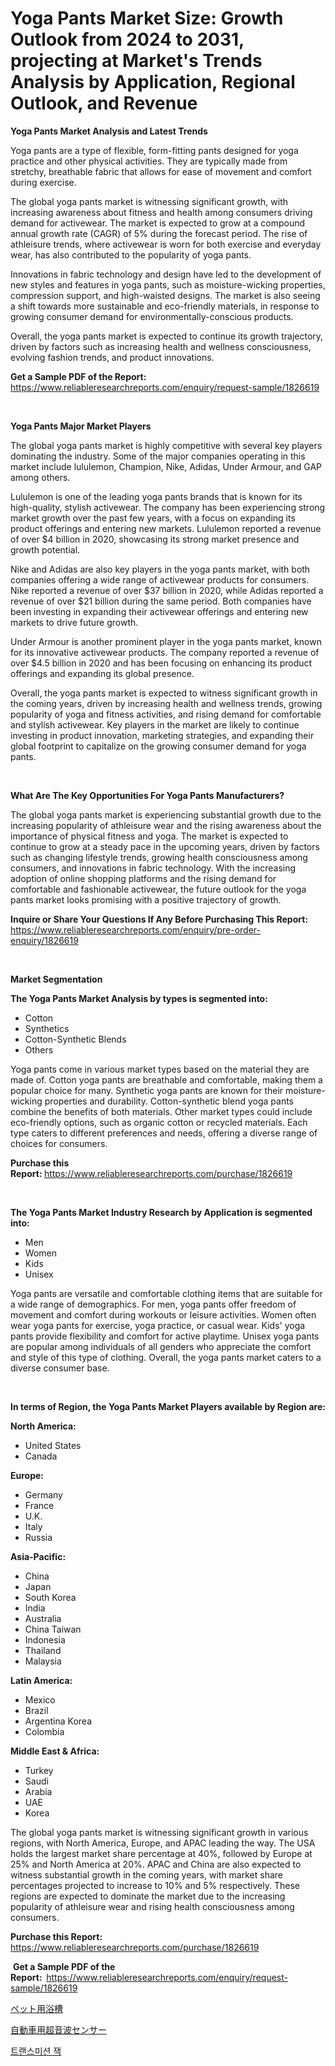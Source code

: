 <p><h1>Yoga Pants Market Size: Growth Outlook from 2024 to 2031, projecting at Market's Trends Analysis by Application, Regional Outlook, and Revenue</h1></p><p><strong>Yoga Pants Market Analysis and Latest Trends</strong></p>
<p><p>Yoga pants are a type of flexible, form-fitting pants designed for yoga practice and other physical activities. They are typically made from stretchy, breathable fabric that allows for ease of movement and comfort during exercise.</p><p>The global yoga pants market is witnessing significant growth, with increasing awareness about fitness and health among consumers driving demand for activewear. The market is expected to grow at a compound annual growth rate (CAGR) of 5% during the forecast period. The rise of athleisure trends, where activewear is worn for both exercise and everyday wear, has also contributed to the popularity of yoga pants.</p><p>Innovations in fabric technology and design have led to the development of new styles and features in yoga pants, such as moisture-wicking properties, compression support, and high-waisted designs. The market is also seeing a shift towards more sustainable and eco-friendly materials, in response to growing consumer demand for environmentally-conscious products.</p><p>Overall, the yoga pants market is expected to continue its growth trajectory, driven by factors such as increasing health and wellness consciousness, evolving fashion trends, and product innovations.</p></p>
<p><strong>Get a Sample PDF of the Report:&nbsp;</strong> <a href="https://www.reliableresearchreports.com/enquiry/request-sample/1826619">https://www.reliableresearchreports.com/enquiry/request-sample/1826619</a></p>
<p>&nbsp;</p>
<p><strong>Yoga Pants Major Market Players</strong></p>
<p><p>The global yoga pants market is highly competitive with several key players dominating the industry. Some of the major companies operating in this market include lululemon, Champion, Nike, Adidas, Under Armour, and GAP among others.</p><p>Lululemon is one of the leading yoga pants brands that is known for its high-quality, stylish activewear. The company has been experiencing strong market growth over the past few years, with a focus on expanding its product offerings and entering new markets. Lululemon reported a revenue of over $4 billion in 2020, showcasing its strong market presence and growth potential.</p><p>Nike and Adidas are also key players in the yoga pants market, with both companies offering a wide range of activewear products for consumers. Nike reported a revenue of over $37 billion in 2020, while Adidas reported a revenue of over $21 billion during the same period. Both companies have been investing in expanding their activewear offerings and entering new markets to drive future growth.</p><p>Under Armour is another prominent player in the yoga pants market, known for its innovative activewear products. The company reported a revenue of over $4.5 billion in 2020 and has been focusing on enhancing its product offerings and expanding its global presence.</p><p>Overall, the yoga pants market is expected to witness significant growth in the coming years, driven by increasing health and wellness trends, growing popularity of yoga and fitness activities, and rising demand for comfortable and stylish activewear. Key players in the market are likely to continue investing in product innovation, marketing strategies, and expanding their global footprint to capitalize on the growing consumer demand for yoga pants.</p></p>
<p>&nbsp;</p>
<p><strong>What Are The Key Opportunities For Yoga Pants Manufacturers?</strong></p>
<p><p>The global yoga pants market is experiencing substantial growth due to the increasing popularity of athleisure wear and the rising awareness about the importance of physical fitness and yoga. The market is expected to continue to grow at a steady pace in the upcoming years, driven by factors such as changing lifestyle trends, growing health consciousness among consumers, and innovations in fabric technology. With the increasing adoption of online shopping platforms and the rising demand for comfortable and fashionable activewear, the future outlook for the yoga pants market looks promising with a positive trajectory of growth.</p></p>
<p><strong>Inquire or Share Your Questions If Any Before Purchasing This Report:</strong> <a href="https://www.reliableresearchreports.com/enquiry/pre-order-enquiry/1826619">https://www.reliableresearchreports.com/enquiry/pre-order-enquiry/1826619</a></p>
<p>&nbsp;</p>
<p><strong>Market Segmentation</strong></p>
<p><strong>The Yoga Pants Market Analysis by types is segmented into:</strong></p>
<p><ul><li>Cotton</li><li>Synthetics</li><li>Cotton-Synthetic Blends</li><li>Others</li></ul></p>
<p><p>Yoga pants come in various market types based on the material they are made of. Cotton yoga pants are breathable and comfortable, making them a popular choice for many. Synthetic yoga pants are known for their moisture-wicking properties and durability. Cotton-synthetic blend yoga pants combine the benefits of both materials. Other market types could include eco-friendly options, such as organic cotton or recycled materials. Each type caters to different preferences and needs, offering a diverse range of choices for consumers.</p></p>
<p><strong>Purchase this Report:&nbsp;</strong><a href="https://www.reliableresearchreports.com/purchase/1826619">https://www.reliableresearchreports.com/purchase/1826619</a></p>
<p>&nbsp;</p>
<p><strong>The Yoga Pants Market Industry Research by Application is segmented into:</strong></p>
<p><ul><li>Men</li><li>Women</li><li>Kids</li><li>Unisex</li></ul></p>
<p><p>Yoga pants are versatile and comfortable clothing items that are suitable for a wide range of demographics. For men, yoga pants offer freedom of movement and comfort during workouts or leisure activities. Women often wear yoga pants for exercise, yoga practice, or casual wear. Kids' yoga pants provide flexibility and comfort for active playtime. Unisex yoga pants are popular among individuals of all genders who appreciate the comfort and style of this type of clothing. Overall, the yoga pants market caters to a diverse consumer base.</p></p>
<p>&nbsp;</p>
<p><strong>In terms of Region, the Yoga Pants Market Players available by Region are:</strong></p>
<p>
    <p> <strong> North America: </strong>
        <ul>
            <li>United States</li>
            <li>Canada</li>
        </ul>
        </p> 
    <p> <strong> Europe: </strong>
        <ul>
            <li>Germany</li>
            <li>France</li>
            <li>U.K.</li>
            <li>Italy</li>
            <li>Russia</li>
        </ul>
        </p> 
    <p> <strong> Asia-Pacific: </strong>
        <ul>
            <li>China</li>
            <li>Japan</li>
            <li>South Korea</li>
            <li>India</li>
            <li>Australia</li>
            <li>China Taiwan</li>
            <li>Indonesia</li>
            <li>Thailand</li>
            <li>Malaysia</li>
        </ul>
        </p> 
    <p> <strong> Latin America: </strong>
        <ul>
            <li>Mexico</li>
            <li>Brazil</li>
            <li>Argentina Korea</li>
            <li>Colombia</li>
        </ul>
        </p> 
    <p> <strong> Middle East & Africa: </strong>
        <ul>
            <li>Turkey</li>
            <li>Saudi</li>
            <li>Arabia</li>
            <li>UAE</li>
            <li>Korea</li>
        </ul>
    </p>
    </p>
<p><p>The global yoga pants market is witnessing significant growth in various regions, with North America, Europe, and APAC leading the way. The USA holds the largest market share percentage at 40%, followed by Europe at 25% and North America at 20%. APAC and China are also expected to witness substantial growth in the coming years, with market share percentages projected to increase to 10% and 5% respectively. These regions are expected to dominate the market due to the increasing popularity of athleisure wear and rising health consciousness among consumers.</p></p>
<p><strong>Purchase this Report: </strong><a href="https://www.reliableresearchreports.com/purchase/1826619">https://www.reliableresearchreports.com/purchase/1826619</a></p>
<p>&nbsp;<strong>Get a Sample PDF of the Report:&nbsp;&nbsp;</strong><a href="https://www.reliableresearchreports.com/enquiry/request-sample/1826619">https://www.reliableresearchreports.com/enquiry/request-sample/1826619</a></p>
<p><strong></strong></p>
<p><p><a href="https://medium.com/@rusty-marie2024/%E3%83%9A%E3%83%83%E3%83%88%E7%94%A8%E6%B5%B4%E6%A7%BD%E5%B8%82%E5%A0%B4%E3%81%AE%E3%82%B7%E3%82%A7%E3%82%A2%E3%81%AE%E9%80%B2%E5%8C%96%E3%81%A8%E5%B8%82%E5%A0%B4%E6%88%90%E9%95%B7%E3%83%88%E3%83%AC%E3%83%B3%E3%83%89-2024%E5%B9%B4-2031%E5%B9%B4-bc789840577e">ペット用浴槽</a></p><p><a href="https://medium.com/@marcosoenrt565736/%E8%87%AA%E5%8B%95%E8%BB%8A%E7%94%A8%E8%B6%85%E9%9F%B3%E6%B3%A2%E3%82%BB%E3%83%B3%E3%82%B5%E3%83%BC%E3%81%AE%E5%B8%82%E5%A0%B4%E3%82%B7%E3%82%A7%E3%82%A2%E3%81%AE%E9%80%B2%E5%8C%96%E3%81%A8%E5%B8%82%E5%A0%B4%E6%88%90%E9%95%B7%E3%83%88%E3%83%AC%E3%83%B3%E3%83%892024%E5%B9%B4%E3%81%8B%E3%82%892031%E5%B9%B4%E3%81%BE%E3%81%A7-f05a8a86cb64">自動車用超音波センサー</a></p><p><a href="https://medium.com/@bereniceroberts1978/%ED%8A%B8%EB%9E%9C%EC%8A%A4%EB%AF%B8%EC%85%98-%EC%9E%AD-%EC%8B%9C%EC%9E%A5-%EB%B6%84%EC%84%9D-%EB%B0%8F-2024%EB%85%84%EB%B6%80%ED%84%B0-2031%EB%85%84%EA%B9%8C%EC%A7%80%EC%9D%98-%EA%B8%B0%EA%B0%84%EC%9D%84-%EC%9C%84%ED%95%9C-%ED%81%AC%EA%B8%B0-%EC%98%88%EC%B8%A1-2d5c5f482a1a">트랜스미션 잭</a></p></p>